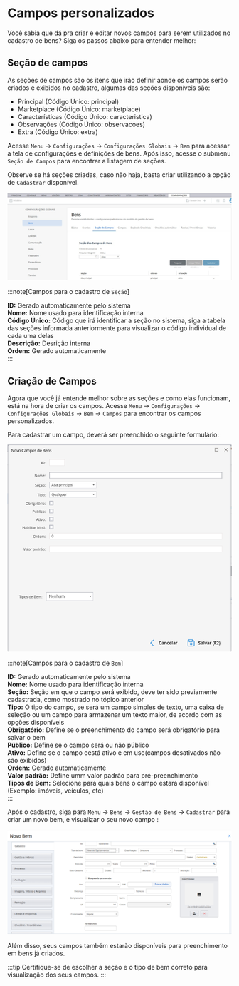 # Campos personalizados

Você sabia que dá pra criar e editar novos campos para serem utilizados no cadastro de bens? Siga os passos abaixo para entender melhor:

## Seção de campos

As seções de campos são os itens que irão definir aonde os campos serão criados e exibidos no cadastro, algumas das seções disponíveis são:

* Principal (Código Único: principal)
* Marketplace (Código Único: marketplace)
* Características (Código Único: caracteristica)
* Observações (Código Único: observacoes)
* Extra (Código Único: extra)


Acesse `Menu` -> `Configurações` -> `Configurações Globais` -> `Bem` para acessar a tela de configurações e definições de bens. Após isso, acesse o submenu `Seção de Campos` para encontrar a listagem de seções.

Observe se há seções criadas, caso não haja, basta criar utilizando a opção de `Cadastrar` disponível.

![Seções de campos](./assets/secoescampos.jpeg)

:::note[Campos para o cadastro de `Seção`]

**ID:** Gerado automaticamente pelo sistema<br />
**Nome:** Nome usado para identificação interna<br />
**Código Único:** Código que irá identificar a seção no sistema, siga a tabela das seções informada anteriormente para visualizar o código individual de cada uma delas<br />
**Descrição:** Desrição interna <br />
**Ordem:** Gerado automaticamente<br />
:::

## Criação de Campos

Agora que você já entende melhor sobre as seções e como elas funcionam, está na hora de criar os campos.
Acesse `Menu` -> `Configurações` -> `Configurações Globais` -> `Bem` -> `Campos` para encontrar os campos personalizados.

Para cadastrar um campo, deverá ser preenchido o seguinte formulário:

![Formulário](./assets/novoscampos.png)

:::note[Campos para o cadastro de `Bem`]

**ID:** Gerado automaticamente pelo sistema<br />
**Nome:** Nome usado para identificação interna<br />
**Seção:** Seção em que o campo será exibido, deve ter sido previamente cadastrada, como mostrado no tópico anterior<br />
**Tipo:** O tipo do campo, se será um campo simples de texto, uma caixa de seleção ou um campo para armazenar um texto maior, de acordo com as opções disponíveis <br />
**Obrigatório:** Define se o preenchimento do campo será obrigatório para salvar o bem<br />
**Público:** Define se o campo será ou não público<br />
**Ativo:** Define se o campo eestá ativo e em uso(campos desativados não são exibidos)<br />
**Ordem:** Gerado automaticamente<br />
**Valor padrão:** Define umm valor padrão para pré-preenchimento<br />
**Tipos de Bem:** Selecione para quais bens o campo estará disponível (Exemplo: imóveis, veículos, etc)<br />
:::

Após o cadastro, siga para `Menu` -> `Bens` -> `Gestão de Bens` -> `Cadastrar` para criar um novo bem, e visualizar o seu novo campo :

![campo criado](./assets/campo_criadoexemplo.png)

Além disso, seus campos também estarão disponíveis para preenchimento em bens já criados.

:::tip
Certifique-se de escolher a seção e o tipo de bem correto para visualização dos seus campos.
:::
